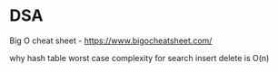 # DSA

Big O cheat sheet - https://www.bigocheatsheet.com/

why hash table worst case complexity for search insert delete is O(n)
